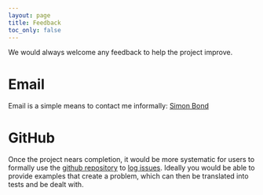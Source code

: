 ```yaml
---
layout: page
title: Feedback
toc_only: false
---
```


We would always welcome any feedback to help the project improve.

# Email

Email is a simple means to contact me informally:
[Simon Bond](mailto:simon.bond7@nhs.net)

# GitHub

Once the project nears completion, it would be more systematic for users to formally use the [github repository](https://github.com/shug0131/eudraCT) to [log issues](https://guides.github.com/features/issues/).  Ideally you would be able to provide examples that create a problem, which can then be translated into tests and be dealt with.

